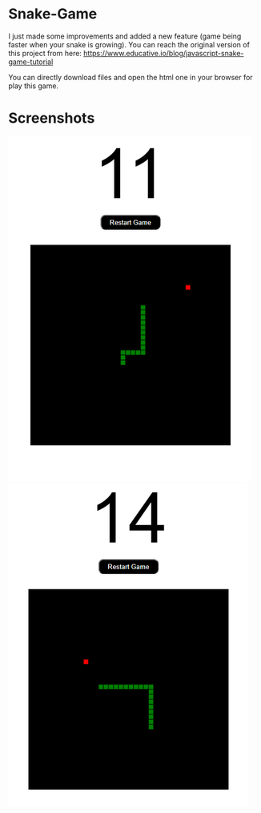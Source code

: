 # Snake-Game
I just made some improvements and added a new feature (game being faster when your snake is growing). You can reach the original version of this project from here: https://www.educative.io/blog/javascript-snake-game-tutorial
<p>You can directly download files and open the html one in your browser for play this game.</p>
<h1>Screenshots</h1>
<div><img src="https://github.com/SerhatPolat/Snake-Game/blob/main/screenshots-of-game/Ekran%20G%C3%B6r%C3%BCnt%C3%BCs%C3%BC%20(55).png"><img src="https://github.com/SerhatPolat/Snake-Game/blob/main/screenshots-of-game/Ekran%20G%C3%B6r%C3%BCnt%C3%BCs%C3%BC%20(56).png"></div>
